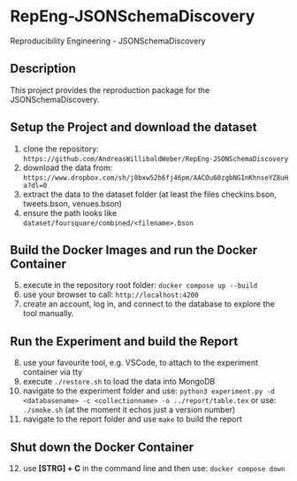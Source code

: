 # RepEng-JSONSchemaDiscovery

Reproducibility Engineering - JSONSchemaDiscovery

## Description

This project provides the reproduction package for 
the JSONSchemaDiscovery.

## Setup the Project and download the dataset

1. clone the repository: ```https://github.com/AndreasWillibaldWeber/RepEng-JSONSchemaDiscovery```
2. download the data from: ```https://www.dropbox.com/sh/j0bxw52b6fj46pm/AACOu60zgbNG1nKhnseYZ8uHa?dl=0```
3. extract the data to the dataset folder (at least the files checkins.bson, tweets.bson, venues.bson)
4. ensure the path looks like ```dataset/foursquare/combined/<filename>.bson```

## Build the Docker Images and run the Docker Container

5. execute in the repository root folder: ```docker compose up --build```
6. use your browser to call: ```http://localhost:4200```
7. create an account, log in, and connect to the database to explore the tool manually.

## Run the Experiment and build the Report

8. use your favourite tool, e.g. VSCode, to attach to the experiment container via tty
9. execute ```./restore.sh``` to load the data into MongoDB
10. navigate to the experiment folder and use: ```python3 experiment.py -d <databasename> -c <collectionname> -o ../report/table.tex``` or use: ```./smoke.sh``` (at the moment it echos just a version number)
11. navigate to the report folder and use ```make``` to build the report

## Shut down the Docker Container

12. use **[STRG] + C** in the command line and then use: ```docker compose down```
